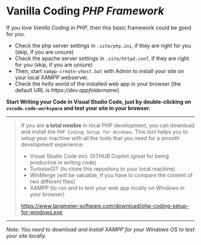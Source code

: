 # Vanilla Coding _PHP Framework_

If you love _Vanilla Coding in PHP_, then this basic framework could be good for you.

- Check the php server settings in `.site/php.ini`, if they are right for you (skip, if you are unsure)
- Check the apache server settings in `.site/httpd.conf`, if they are right for you  (skip, if you are unsure)
- Then, start `xampp-create-vhost.bat` with Admin to install your site on your local XAMPP webserver.
- Check the _hello world_ of the installed web app in your browser (the default URL is _https://dev.appfoldername_).

**Start Writing your Code in Visual Studio Code, just by double-clicking on `vscode.code-workspace` and test your site in your browser.**

---

> If you are **a total newbie** in local PHP development, you can download and install the `PHP Coding Setup for Windows`. This tool helps you to
> setup your machine with all the tools that you need for a smooth development experience:
>
> - Visual Studio Code incl. GITHUB Copilot (great for being productive in writing code)
> - TurtoiseGIT (to clone this repository to your local machine)
> - WinMerge (will be valuable, if you have to compare the content of two different files)
> - XAMPP (to run and to test your web app locally on Windows in your browser)
>
> https://www.langmeier-software.com/download/php-coding-setup-for-windows.exe
>

---

*Note: You need to download and install XAMPP for your Windows OS to test your site locally.*
